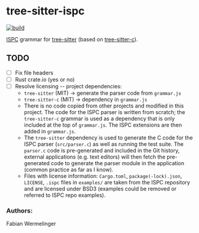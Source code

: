 tree-sitter-ispc
================

[![build](https://github.com/ispc/ispc.tree-sitter/actions/workflows/ci.yml/badge.svg)](https://github.com/ispc/ispc.tree-sitter/actions/workflows/ci.yml)

[ISPC](https://ispc.github.io/ispc.html) grammar for
[tree-sitter](https://github.com/maxbrunsfeld/tree-sitter) (based on
[tree-sitter-c](https://github.com/tree-sitter/tree-sitter-c)).

## TODO
* [ ] Fix file headers
* [ ] Rust crate.io (yes or no)
* [ ] Resolve licensing -- project dependencies:
  - `tree-sitter` (MIT)   -> generate the parser code from `grammar.js`
  - `tree-sitter-c` (MIT) -> dependency in `grammar.js`
  - There is no code copied from other projects and modified in this project.
    The code for the ISPC parser is written from scratch; the
    `tree-sitter-c` grammar is used as a dependency that is only included at the
    top of `grammar.js`.  The ISPC extensions are then added in `grammar.js`.
  - The `tree-sitter` dependency is used to generate the C code for the ISPC
    parser (`src/parser.c`) as well as running the test suite.  The `parser.c`
    code is pre-generated and included in the Git history, external applications
    (e.g. text editors) will then fetch the pre-generated code to generate the
    parser module in the application (common practice as far as I know).
  - Files with license information: `Cargo.toml`, `package(-lock).json`,
    `LICENSE`, `.ispc` files in `examples/` are taken from the ISPC repository
    and are licensed under BSD3 (examples could be removed or referred to ISPC
    repo examples).

### Authors:
Fabian Wermelinger